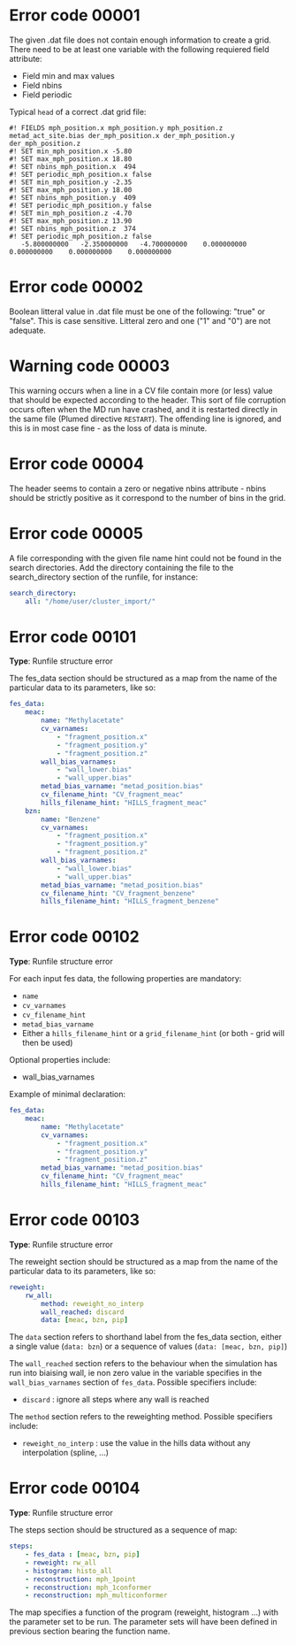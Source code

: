

# Error code 00001

The given .dat file does not contain enough information to create a grid. There need to be at least one variable
with the following requiered field attribute:
* Field min and max values
* Field nbins
* Field periodic

Typical `head` of a correct .dat grid file:
```
#! FIELDS mph_position.x mph_position.y mph_position.z metad_act_site.bias der_mph_position.x der_mph_position.y der_mph_position.z
#! SET min_mph_position.x -5.80
#! SET max_mph_position.x 18.80
#! SET nbins_mph_position.x  494
#! SET periodic_mph_position.x false
#! SET min_mph_position.y -2.35
#! SET max_mph_position.y 18.00
#! SET nbins_mph_position.y  409
#! SET periodic_mph_position.y false
#! SET min_mph_position.z -4.70
#! SET max_mph_position.z 13.90
#! SET nbins_mph_position.z  374
#! SET periodic_mph_position.z false
   -5.800000000   -2.350000000   -4.700000000    0.000000000    0.000000000    0.000000000    0.000000000
```

# Error code 00002

Boolean litteral value in .dat file must be one of the following: "true" or "false". This is case sensitive. Litteral zero
 and one ("1" and "0") are not adequate.
 
# Warning code 00003

This warning occurs when a line in a CV file contain more (or less) value that should be expected according to the header.
This sort of file corruption occurs often when the MD run have crashed, and it is restarted directly in the same file 
(Plumed directive `RESTART`). The offending line is ignored, and this is in most case fine - as the loss of data is minute.

# Error code 00004

The header seems to contain a zero or negative nbins attribute - nbins should be strictly positive as it correspond to the
number of bins in the grid.

# Error code 00005

A file corresponding with the given file name hint could not be found in the search directories. Add the directory
containing the file to the search_directory section of the runfile, for instance:

```yaml
search_directory:
    all: "/home/user/cluster_import/"
```


# Error code 00101

**Type**: Runfile structure error

The fes_data section should be structured as a map from the name of the particular data to its parameters, like so:

```yaml
fes_data:
    meac:
        name: "Methylacetate"
        cv_varnames:
            - "fragment_position.x"
            - "fragment_position.y"
            - "fragment_position.z"
        wall_bias_varnames:
            - "wall_lower.bias"
            - "wall_upper.bias"
        metad_bias_varname: "metad_position.bias"
        cv_filename_hint: "CV_fragment_meac"
        hills_filename_hint: "HILLS_fragment_meac"
    bzn:
        name: "Benzene"
        cv_varnames:
            - "fragment_position.x"
            - "fragment_position.y"
            - "fragment_position.z"
        wall_bias_varnames:
            - "wall_lower.bias"
            - "wall_upper.bias"
        metad_bias_varname: "metad_position.bias"
        cv_filename_hint: "CV_fragment_benzene"
        hills_filename_hint: "HILLS_fragment_benzene"

```

# Error code 00102

**Type**: Runfile structure error

For each input fes data, the following properties are mandatory:

 - `name`
 - `cv_varnames`
 - `cv_filename_hint`
 - `metad_bias_varname`
 - Either a `hills_filename_hint` or a `grid_filename_hint` (or both - grid will then be used)

Optional properties include:

- wall_bias_varnames

Example of minimal declaration:

```yaml
fes_data:
    meac:
        name: "Methylacetate"
        cv_varnames:
            - "fragment_position.x"
            - "fragment_position.y"
            - "fragment_position.z"
        metad_bias_varname: "metad_position.bias"
        cv_filename_hint: "CV_fragment_meac"
        hills_filename_hint: "HILLS_fragment_meac"
```

# Error code 00103

**Type**: Runfile structure error

The reweight section should be structured as a map from the name of the particular data to its parameters, like so:

```yaml
reweight:
    rw_all:
        method: reweight_no_interp
        wall_reached: discard
        data: [meac, bzn, pip]
```

The `data` section refers to shorthand label from the fes_data section, either a single value (`data: bzn`) or a 
sequence of values (`data: [meac, bzn, pip]`)

The `wall_reached` section refers to the behaviour when the simulation has run into biaising wall, ie non zero value in the
 variable specifies in the `wall_bias_varnames` section of `fes_data`.  Possible specifiers include:

- `discard` : ignore all steps where any wall is reached

The `method` section refers to the reweighting method.  Possible specifiers include:

- `reweight_no_interp` : use the value in the hills data without any interpolation (spline, ...)

# Error code 00104

**Type**: Runfile structure error

The steps section should be structured as a sequence of map:

```yaml
steps:
    - fes_data : [meac, bzn, pip]
    - reweight: rw_all
    - histogram: histo_all
    - reconstruction: mph_1point
    - reconstruction: mph_1conformer
    - reconstruction: mph_multiconformer
```

The map specifies a function of the program (reweight, histogram ...) with the parameter set to be run. The parameter sets
will have been defined in previous section bearing the function name.

